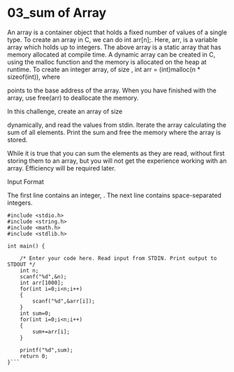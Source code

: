 # 03_sum of Array


An array is a container object that holds a fixed number of values of a single type. To create an array in C, we can do int arr[n];. Here, arr, is a variable array which holds up to integers. The above array is a static array that has memory allocated at compile time. A dynamic array can be created in C, using the malloc function and the memory is allocated on the heap at runtime. To create an integer array, of size , int arr = (int)malloc(n * sizeof(int)), where

points to the base address of the array. When you have finished with the array, use free(arr) to deallocate the memory.

In this challenge, create an array of size

dynamically, and read the values from stdin. Iterate the array calculating the sum of all elements. Print the sum and free the memory where the array is stored.

While it is true that you can sum the elements as they are read, without first storing them to an array, but you will not get the experience working with an array. Efficiency will be required later.

Input Format

The first line contains an integer, . The next line contains space-separated integers.

```
#include <stdio.h>
#include <string.h>
#include <math.h>
#include <stdlib.h>

int main() {

    /* Enter your code here. Read input from STDIN. Print output to STDOUT */  
    int n;
    scanf("%d",&n);
    int arr[1000];
    for(int i=0;i<n;i++)
    {
        scanf("%d",&arr[i]);
    }  
    int sum=0;
    for(int i=0;i<n;i++)
    {
        sum+=arr[i];
    }
    
    printf("%d",sum);
    return 0;
}```
